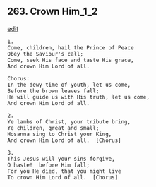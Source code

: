 
## 263.  Crown Him\_1\_2
[edit](https://docs.google.com/document/d/1qB225p6pUC4P4AruJ9dXSk2EFTlFf9GI/edit?mode=html)



    1.
    Come, children, hail the Prince of Peace
    Obey the Saviour's call;
    Come, seek His face and taste His grace,
    And crown Him Lord of all.

    Chorus:
    In the dewy time of youth, let us come,
    Before the brown leaves fall;
    He will guide us with His truth, let us come,
    And crown Him Lord of all.

    2.
    Ye lambs of Christ, your tribute bring,
    Ye children, great and small;
    Hosanna sing to Christ your King,
    And crown Him Lord of all.  [Chorus]

    3.
    This Jesus will your sins forgive,
    O haste!  before Him fall;
    For you He died, that you might live
    To crown Him Lord of all.  [Chorus]
